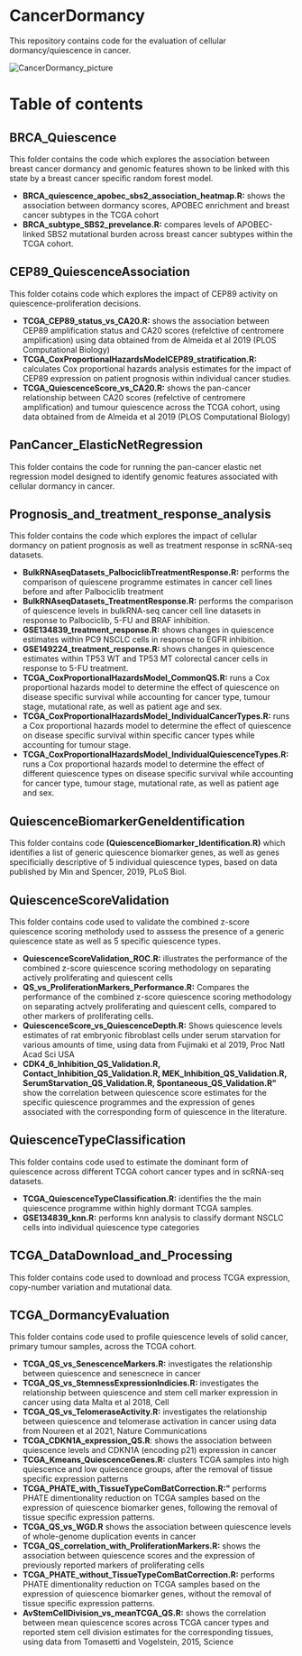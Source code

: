 # CancerDormancy

This repository contains code for the evaluation of cellular dormancy/quiescence in cancer.

![CancerDormancy_picture](https://user-images.githubusercontent.com/51481454/141082122-c3711ca2-1c96-4853-bb46-589356403996.png)

# Table of contents

## BRCA_Quiescence

This folder contains the code which explores the association between breast cancer dormancy and genomic features shown to be linked with this state by a breast cancer specific random forest model.

- **BRCA_quiescence_apobec_sbs2_association_heatmap.R:** shows the association between dormancy scores, APOBEC enrichment and breast cancer subtypes in the TCGA cohort 
- **BRCA_subtype_SBS2_prevelance.R:** compares levels of APOBEC-linked SBS2 mutational burden across breast cancer subtypes within the TCGA cohort.

## CEP89_QuiescenceAssociation

This folder cotains code which explores the impact of CEP89 activity on quiescence-proliferation decisions.

- **TCGA_CEP89_status_vs_CA20.R:** shows the association between CEP89 amplification status and CA20 scores (refelctive of centromere amplification) using data obtained from de Almeida et al 2019 (PLOS Computational Biology)
- **TCGA_CoxProportionalHazardsModelCEP89_stratification.R:** calculates Cox proportional hazards analysis estimates for the impact of CEP89 expression on patient prognosis within individual cancer studies.
- **TCGA_QuiescenceScore_vs_CA20.R:** shows the pan-cancer relationship between CA20 scores (refelctive of centromere amplification) and tumour quiescence across the TCGA cohort, using data obtained from de Almeida et al 2019 (PLOS Computational Biology)

## PanCancer_ElasticNetRegression

This folder contains the code for running the pan-cancer elastic net regression model designed to identify genomic features associated with cellular dormancy in cancer.

## Prognosis_and_treatment_response_analysis

This folder contains the code which explores the impact of cellular dormancy on patient prognosis as well as treatment response in scRNA-seq datasets.

- **BulkRNAseqDatasets_PalbociclibTreatmentResponse.R:** performs the comparison of quiescene programme estimates in cancer cell lines before and after Palbociclib treatment 
- **BulkRNAseqDatasets_TreatmentResponse.R:** performs the comparison of quiescence levels in bulkRNA-seq cancer cell line datasets in response to Palbociclib, 5-FU and BRAF inhibition.
- **GSE134839_treatment_response.R:** shows changes in quiescence estimates within PC9 NSCLC cells in response to EGFR inhibition.
- **GSE149224_treatment_response.R:** shows changes in quiescence estimates within TP53 WT and TP53 MT colorectal cancer cells in response to 5-FU treatment.
- **TCGA_CoxProportionalHazardsModel_CommonQS.R:** runs a Cox proportional hazards model to determine the effect of quiescence on disease specific survival while accounting for cancer type, tumour stage, mutational rate, as well as patient age and sex.
- **TCGA_CoxProportionalHazardsModel_IndividualCancerTypes.R:** runs a Cox proportional hazards model to determine the effect of quiescence on disease specific survival within specific cancer types while accounting for tumour stage.
- **TCGA_CoxProportionalHazardsModel_IndividualQuiescenceTypes.R:** runs a Cox proportional hazards model to determine the effect of different quiescence types on disease specific survival while accounting for cancer type, tumour stage, mutational rate, as well as patient age and sex.

## QuiescenceBiomarkerGeneIdentification

This folder contains code **(QuiescenceBiomarker_Identification.R)** which identifies a list of generic quiescence biomarker genes, as well as genes specificially descriptive of 5 individual quiescence types, based on data published by Min and Spencer, 2019, PLoS Biol.

## QuiescenceScoreValidation

This folder contains code used to validate the combined z-score quiescence scoring metholody used to asssess the presence of a generic quiescence state as well as 5 specific quiescence types.
- **QuiescenceScoreValidation_ROC.R:** illustrates the performance of the combined z-score quiescence scoring methodology on separating actively proliferating and quiescent cells
- **QS_vs_ProliferationMarkers_Performance.R:** Compares the performance of the combined z-score quiescence scoring methodology on separating actvely proliferating and quiescent cells, compared to other markers of proliferating cells.
- **QuiescenceScore_vs_QuiescenceDepth.R:** Shows quiescence levels estimates of rat embryonic fibroblast cells under serum starvation for various amounts of time, using data from Fujimaki et al 2019, Proc Natl Acad Sci USA
- **CDK4_6_Inhibition_QS_Validation.R, Contact_Inhibition_QS_Validation.R, MEK_Inhibition_QS_Validation.R, SerumStarvation_QS_Validation.R, Spontaneous_QS_Validation.R"** show the correlation between quiescence score estimates for the specific quiescence programmes and the expression of genes associated with the corresponding form of quiescence in the literature.

## QuiescenceTypeClassification

This folder contains code used to estimate the dominant form of quiescence across different TCGA cohort cancer types and in scRNA-seq datasets.

- **TCGA_QuiescenceTypeClassification.R:** identifies the the main quiescence programme within highly dormant TCGA samples.
- **GSE134839_knn.R:** performs knn analysis to classify dormant NSCLC cells into individual quiescence type categories

## TCGA_DataDownload_and_Processing

This folder contains code used to download and process TCGA expression, copy-number variation and mutational data.

## TCGA_DormancyEvaluation

This folder contains code used to profile quiescence levels of solid cancer, primary tumour samples, across the TCGA cohort. 

- **TCGA_QS_vs_SenescenceMarkers.R:** investigates the relationship between quiescence and senescnece in cancer
- **TCGA_QS_vs_StemnessExpressionIndicies.R:** investigates the relationship between quiescence and stem cell marker expression in cancer using data Malta et al 2018, Cell
- **TCGA_QS_vs_TelomeraseActivity.R:** investigates the relationship between quiescence and telomerase activation in cancer using data from Noureen et al 2021, Nature Communications
- **TCGA_CDKN1A_expression_QS.R**: shows the association between quiescence levels and CDKN1A (encoding p21) expression in cancer
- **TCGA_Kmeans_QuiescenceGenes.R:** clusters TCGA samples into high quiescence and low quiescence groups, after the removal of tissue specific expression patterns
- **TCGA_PHATE_with_TissueTypeComBatCorrection.R:"** performs PHATE dimentionality reduction on TCGA samples based on the expression of quiescence biomarker genes, following the removal of tissue specific expression patterns.
- **TCGA_QS_vs_WGD.R** shows the association between quiescence levels of whole-genome duplication events in cancer
- **TCGA_QS_correlation_with_ProliferationMarkers.R:** shows the association between quiescence scores and the expression of previously reported markers of proliferating cells 
- **TCGA_PHATE_without_TissueTypeComBatCorrection.R:** performs PHATE dimentionality reduction on TCGA samples based on the expression of quiescence biomarker genes, without the removal of tissue specific expression patterns.
- **AvStemCellDivision_vs_meanTCGA_QS.R:** shows the correlation between mean quiescence scores across TCGA cancer types and reported stem cell division estimates for the corresponding tissues, using data from Tomasetti and Vogelstein, 2015, Science
